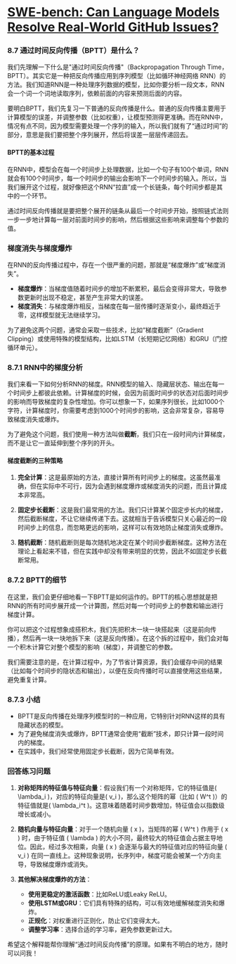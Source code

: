 # [SWE-bench: Can Language Models Resolve Real-World GitHub Issues?](https://arxiv.org/abs/2310.06770)



### 8.7 通过时间反向传播（BPTT）是什么？
我们先理解一下什么是"通过时间反向传播"（Backpropagation Through Time，BPTT）。其实它是一种把反向传播应用到序列模型（比如循环神经网络 RNN）的方法。我们知道RNN是一种处理序列数据的模型，比如你要分析一段文本，RNN会一个词一个词地读取序列，依赖前面的内容来预测后面的内容。

要明白BPTT，我们先复习一下普通的反向传播是什么。普通的反向传播主要用于计算模型的误差，并调整参数（比如权重），让模型预测得更准确。而在RNN中，情况有点不同，因为模型需要处理一个序列的输入，所以我们就有了“通过时间”的部分，意思是我们要把整个序列展开，然后将误差一层层传递回去。

#### BPTT的基本过程
在RNN中，模型会在每一个时间步上处理数据，比如一个句子有100个单词，RNN就会有100个时间步，每一个时间步的输出会影响下一个时间步的输入。所以，当我们展开这个过程，就好像把这个RNN“拉直”成一个长链条，每个时间步都是其中的一个环节。

通过时间反向传播就是要把整个展开的链条从最后一个时间步开始，按照链式法则一步一步地计算每一层对前面时间步的影响，然后根据这些影响来调整每个参数的值。

### 梯度消失与梯度爆炸
在RNN的反向传播过程中，存在一个很严重的问题，那就是“梯度爆炸”或“梯度消失”。

- **梯度爆炸**：当梯度值随着时间步的增加不断累积，最后会变得非常大，导致参数更新时出现不稳定，甚至产生非常大的误差。
- **梯度消失**：与梯度爆炸相反，当梯度在每一层传播时逐渐变小，最终趋近于零，这样模型就无法继续学习。

为了避免这两个问题，通常会采取一些技术，比如“梯度截断”（Gradient Clipping）或使用特殊的模型结构，比如LSTM（长短期记忆网络）和GRU（门控循环单元）。

### 8.7.1 RNN中的梯度分析
我们来看一下如何分析RNN的梯度。RNN模型的输入、隐藏层状态、输出在每一个时间步上都彼此依赖。计算梯度的时候，会因为前面时间步的状态对后面时间步的影响而导致梯度的复杂性增加。你可以想象一下，如果序列很长，比如1000个字符，计算梯度时，你需要考虑到1000个时间步的影响，这会非常复杂，容易导致梯度消失或爆炸。

为了避免这个问题，我们使用一种方法叫做**截断**，我们只在一段时间内计算梯度，而不是让它一直延伸到整个序列的开头。

#### 梯度截断的三种策略
1. **完全计算**：这是最原始的方法，直接计算所有时间步上的梯度。这虽然最准确，但在实际中不可行，因为会遇到梯度爆炸或梯度消失的问题，而且计算成本非常高。

2. **固定步长截断**：这是我们最常用的方法。我们只计算某个固定步长内的梯度，然后截断梯度，不让它继续传递下去。这就相当于告诉模型只关心最近的一段时间步上的信息，而忽略更远的影响，这样可以有效地防止梯度消失或爆炸。

3. **随机截断**：随机截断则是每次随机地决定在某个时间步截断梯度。这种方法在理论上看起来不错，但在实践中却没有带来明显的优势，因此不如固定步长截断常用。

### 8.7.2 BPTT的细节
在这里，我们会更仔细地看一下BPTT是如何运作的。BPTT的核心思想就是把RNN的所有时间步展开成一个计算图，然后对每一个时间步上的参数和输出进行梯度计算。

你可以把这个过程想象成搭积木，我们先把积木一块一块搭起来（这是前向传播），然后再一块一块地拆下来（这是反向传播）。在这个拆的过程中，我们会对每一个积木计算它对整个模型的影响（梯度），并调整它的参数。

我们需要注意的是，在计算过程中，为了节省计算资源，我们会缓存中间的结果（比如每个时间步的隐状态和输出），以便在反向传播时可以直接使用这些结果，避免重复计算。

### 8.7.3 小结
- BPTT是反向传播在处理序列模型时的一种应用，它特别针对RNN这样的具有隐藏状态的模型。
- 为了避免梯度消失或爆炸，BPTT通常会使用“截断”技术，即只计算一段时间内的梯度。
- 在实践中，我们经常使用固定步长截断，因为它简单有效。

### 回答练习问题
1. **对称矩阵的特征值与特征向量**：假设我们有一个对称矩阵，它的特征值是\( \lambda_i \)，对应的特征向量是\( v_i \)，那么这个矩阵的幂（比如 \( W^t \)）的特征值就是\( \lambda_i^t \)。这意味着随着时间步数增加，特征值会以指数级增长或减小。

2. **随机向量与特征向量**：对于一个随机向量 \( x \)，当矩阵的幂 \( W^t \) 作用于 \( x \) 时，由于特征值 \( \lambda \) 的大小不同，最终较大的特征值会占据主导地位。因此，经过多次相乘，向量 \( x \) 会逐渐与最大的特征值对应的特征向量 \( v_i \) 在同一直线上。这种现象说明，长序列中，梯度可能会被某一个方向主导，导致梯度爆炸或消失。

3. **其他解决梯度爆炸的方法**：
   - **使用更稳定的激活函数**：比如ReLU或Leaky ReLU。
   - **使用LSTM或GRU**：它们具有特殊的结构，可以有效地缓解梯度消失和爆炸。
   - **正规化**：对权重进行正则化，防止它们变得太大。
   - **调整学习率**：选择合适的学习率，避免参数更新过大。

希望这个解释能帮你理解“通过时间反向传播”的原理。如果有不明白的地方，随时可以问我！
